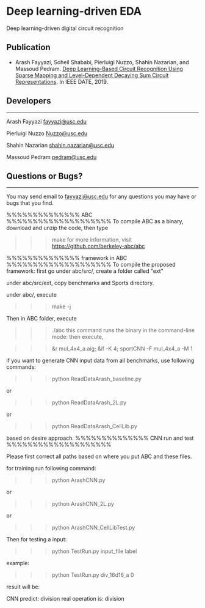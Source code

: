 # Deep learning-driven EDA

Deep learning-driven digital circuit recognition  


## Publication

+ Arash Fayyazi, Soheil Shababi, Pierluigi Nuzzo, Shahin Nazarian, and Massoud Pedram. [Deep Learning-Based Circuit Recognition Using Sparse Mapping and Level-Dependent Decaying Sum Circuit Representations](https://ieeexplore.ieee.org/abstract/document/8715251). In IEEE DATE, 2019.



## Developers
***********
Arash Fayyazi <fayyazi@usc.edu>

Pierluigi Nuzzo <Nuzzo@usc.edu>

Shahin Nazarian <shahin.nazarian@usc.edu>

Massoud Pedram <pedram@usc.edu>


## Questions or Bugs?
***********
You may send email to  <fayyazi@usc.edu> for any questions you may have or bugs that you find.



%%%%%%%%%%%%%% ABC %%%%%%%%%%%%%%%%%%%%
To compile ABC as a binary, download and unzip the code, then type
>>> make
for more information, visit https://github.com/berkeley-abc/abc

%%%%%%%%%%%%%% framework in ABC %%%%%%%%%%%%%%%%%%%%
To compile the proposed framework:
first go under abc/src/, create a folder called "ext"

under abc/src/ext, copy benchmarks and Sports directory.

under abc/, execute

>>>make -j

Then in ABC folder, execute
>>>./abc 
this command runs the binary in the command-line mode:
then execute,

>>>&r mul_4x4_a.aig; &if -K 4; sportCNN -F mul_4x4_a -M 1

if you want to generate CNN input data from all benchmarks, use following commands:

>>>python ReadDataArash_baseline.py

or

>>>python ReadDataArash_2L.py

or

>>>python ReadDataArash_CellLib.py

based on desire approach.
%%%%%%%%%%%%%% CNN run and test %%%%%%%%%%%%%%%%%%%%

Please first correct all paths based on where you put ABC and these files.

for training run following command:

>>>python ArashCNN.py

or

>>>python ArashCNN_2L.py

or 

>>>python ArashCNN_CellLibTest.py

Then for testing a input:

>>>python TestRun.py input_file label

example:

>>>python TestRun.py div_16d16_a 0

result will be:

CNN predict: division
real operation is: division


